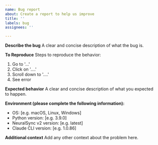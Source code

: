 ```yaml
---
name: Bug report
about: Create a report to help us improve
title: ''
labels: bug
assignees: ''

---
```


**Describe the bug**
A clear and concise description of what the bug is.

**To Reproduce**
Steps to reproduce the behavior:
1. Go to '...'
2. Click on '....'
3. Scroll down to '....'
4. See error

**Expected behavior**
A clear and concise description of what you expected to happen.

**Environment (please complete the following information):**
 - OS: [e.g. macOS, Linux, Windows]
 - Python version: [e.g. 3.9.0]
 - NeuralSync v2 version: [e.g. latest]
 - Claude CLI version: [e.g. 1.0.86]

**Additional context**
Add any other context about the problem here.